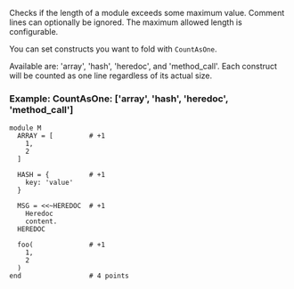 Checks if the length of a module exceeds some maximum value.
Comment lines can optionally be ignored.
The maximum allowed length is configurable.

You can set constructs you want to fold with `CountAsOne`.

Available are: 'array', 'hash', 'heredoc', and 'method_call'.
Each construct will be counted as one line regardless of its actual size.

### Example: CountAsOne: ['array', 'hash', 'heredoc', 'method_call']

    module M
      ARRAY = [         # +1
        1,
        2
      ]

      HASH = {          # +1
        key: 'value'
      }

      MSG = <<~HEREDOC  # +1
        Heredoc
        content.
      HEREDOC

      foo(              # +1
        1,
        2
      )
    end                 # 4 points

